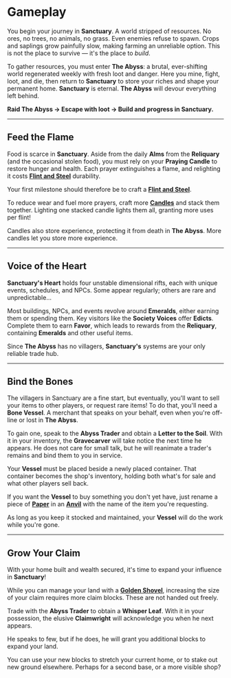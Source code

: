 # Gameplay

You begin your journey in **Sanctuary**.
A world stripped of resources. No ores, no trees, no animals, no grass.
Even enemies refuse to spawn.
Crops and saplings grow painfully slow, making farming an unreliable option.
This is not the place to survive — it's the place to *build*.

To gather resources, you must enter **The Abyss**: a brutal, ever-shifting world regenerated weekly with fresh loot and danger.
Here you mine, fight, loot, and die, then return to **Sanctuary** to store your riches and shape your permanent home.
**Sanctuary** is eternal. **The Abyss** will devour everything left behind.

**Raid The Abyss → Escape with loot → Build and progress in Sanctuary.**

---

## Feed the Flame

Food is scarce in **Sanctuary**.
Aside from the daily **Alms** from the **Reliquary** (and the occasional stolen food), you must rely on your **Praying Candle** to restore hunger and health.
Each prayer extinguishes a flame, and relighting it costs [**Flint and Steel**](https://minecraft.wiki/w/Flint_and_Steel) durability.

Your first milestone should therefore be to craft a [**Flint and Steel**](https://minecraft.wiki/w/Flint_and_Steel).

To reduce wear and fuel more prayers, craft more [**Candles**](https://minecraft.wiki/w/Candle) and stack them together.
Lighting one stacked candle lights them all, granting more uses per flint!

Candles also store experience, protecting it from death in **The Abyss**.
More candles let you store more experience.

---

## Voice of the Heart

**Sanctuary's Heart** holds four unstable dimensional rifts, each with unique events, schedules, and NPCs. Some appear regularly; others are rare and unpredictable...

Most buildings, NPCs, and events revolve around **Emeralds**, either earning them or spending them.
Key visitors like the **Society Voices** offer **Edicts**. Complete them to earn **Favor**, which leads to rewards from the **Reliquary**, containing **Emeralds** and other useful items.

Since **The Abyss** has no villagers, **Sanctuary's** systems are your only reliable trade hub.

---

## Bind the Bones

The villagers in Sanctuary are a fine start, but eventually, you'll want to sell your items to other players, or request rare items! To do that, you'll need a **Bone Vessel**.
A merchant that speaks on your behalf, even when you're off-line or lost in **The Abyss**.

To gain one, speak to the **Abyss Trader** and obtain a **Letter to the Soil**.
With it in your inventory, the **Gravecarver** will take notice the next time he appears.
He does not care for small talk, but he will reanimate a trader's remains and bind them to you in service.

Your **Vessel** must be placed beside a newly placed container. That container becomes the shop's inventory, holding both what's for sale and what other players sell back.

If you want the **Vessel** to buy something you don't yet have, just rename a piece of [**Paper**](https://minecraft.wiki/w/Paper) in an [**Anvil**](https://minecraft.wiki/w/Anvil) with the name of the item you're requesting.

As long as you keep it stocked and maintained, your **Vessel** will do the work while you're gone.

---

## Grow Your Claim

With your home built and wealth secured, it's time to expand your influence in **Sanctuary**!

While you can manage your land with a [**Golden Shovel**](https://minecraft.wiki/w/Golden_Shovel), increasing the size of your claim requires more claim blocks. These are not handed out freely.

Trade with the **Abyss Trader** to obtain a **Whisper Leaf**.
With it in your possession, the elusive **Claimwright** will acknowledge you when he next appears.

He speaks to few, but if he does, he will grant you additional blocks to expand your land.

You can use your new blocks to stretch your current home, or to stake out new ground elsewhere. Perhaps for a second base, or a more visible shop?
